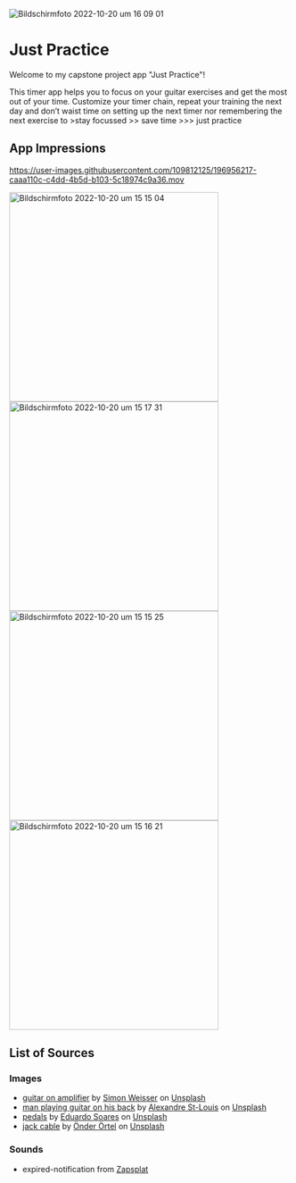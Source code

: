 ![Bildschirmfoto 2022-10-20 um 16 09 01](https://user-images.githubusercontent.com/109812125/196972289-88866241-5c05-406f-a25d-84a1bc6a00f9.png)
# Just Practice

Welcome to my capstone project app "Just Practice"!

This timer app helps you to focus on your guitar exercises and get the most out of your time.
Customize your timer chain, repeat your training the next day and don’t waist time on setting up the next timer
nor remembering the next exercise to  >stay focussed >> save time >>> just practice

## App Impressions
https://user-images.githubusercontent.com/109812125/196956217-caaa110c-c4dd-4b5d-b103-5c18974c9a36.mov

<img width="375" alt="Bildschirmfoto 2022-10-20 um 15 15 04" src="https://user-images.githubusercontent.com/109812125/196959893-83530d37-bec1-4f7d-8e62-89e49843cd51.png">
<img width="375" alt="Bildschirmfoto 2022-10-20 um 15 17 31" src="https://user-images.githubusercontent.com/109812125/196959973-e13afcce-e03f-47dd-a66e-535da551ff9b.png">

<img width="375" alt="Bildschirmfoto 2022-10-20 um 15 15 25" src="https://user-images.githubusercontent.com/109812125/196960016-2f6fafd0-bb65-45c6-9995-36f9dfb9cb9d.png">
<img width="375" alt="Bildschirmfoto 2022-10-20 um 15 16 21" src="https://user-images.githubusercontent.com/109812125/196960065-dd8abde7-6389-4541-b5fe-112354b1f9e0.png">

## List of Sources

### Images

- [guitar on amplifier](https://unsplash.com/photos/phS37wg8cQg) by [Simon Weisser](https://unsplash.com/@simonweisser) on [Unsplash](https://unsplash.com/?utm_source=unsplash&utm_medium=referral&utm_content=creditCopyText")
- [man playing guitar on his back](https://unsplash.com/photos/IlfpKwRMln0) by [Alexandre St-Louis](https://unsplash.com/@alxstls?utm_source=unsplash&utm_medium=referral&utm_content=creditCopyText") on [Unsplash](https://unsplash.com/?utm_source=unsplash&utm_medium=referral&utm_content=creditCopyText")
- [pedals](https://unsplash.com/photos/rwRGN9Mn-Hw) by [Eduardo Soares](https://unsplash.com/@eduschadesoares) on [Unsplash](https://unsplash.com/?utm_source=unsplash&utm_medium=referral&utm_content=creditCopyText")
- [jack cable](https://unsplash.com/photos/td6dZ9CuIGg) by [Önder Örtel](https://unsplash.com/@onderortel) on [Unsplash](https://unsplash.com/?utm_source=unsplash&utm_medium=referral&utm_content=creditCopyText")

### Sounds

- expired-notification from [Zapsplat](https://www.zapsplat.com/)
